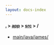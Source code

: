 ```yaml
---
layout: docs-index
---
```

#### [.](./../../index) > [app](./../index) > [src](./index) > **/**

- [main/java/james/](main/java/james/)
